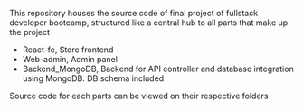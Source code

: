 This repository houses the source code of final project of fullstack developer bootcamp, structured like a central hub to all parts that make up the project
- React-fe, Store frontend
- Web-admin, Admin panel
- Backend_MongoDB, Backend for API controller and database integration using MongoDB. DB schema included

Source code for each parts can be viewed on their respective folders
